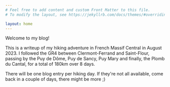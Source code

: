 ```yaml
---
# Feel free to add content and custom Front Matter to this file.
# To modify the layout, see https://jekyllrb.com/docs/themes/#overriding-theme-defaults

layout: home
---
```


Welcome to my blog!

This is a writeup of my hiking adventure in French Massif Central in August 2023.
I followed the GR4 between Clermont-Ferrand and Saint-Flour,
passing by the Puy de Dôme, Puy de Sancy, Puy Mary and finally, the Plomb du Cantal,
for a total of 180km over 8 days.

There will be one blog entry per hiking day.
If they're not all available, come back in a couple of days, there might be more ;)

